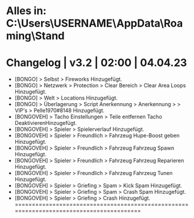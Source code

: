 
Alles in: C:\Users\USERNAME\AppData\Roaming\Stand
=========================================================

Changelog | v3.2 | 02:00 | 04.04.23
========================================================================================
- [BONGO] > Selbst > Fireworks Hinzugefügt.
- [BONGO] > Netzwerk > Protection > Clear Bereich > Clear Area Loops Hinzugefügt.
- [BONGO] > Welt > Locations Hinzugefügt.
- [BONGO] > Überlagerung > Script Anerkennung > Anerkennung > > VIP's > Pelle1970#8148 Hinzugefügt.
- [BONGOVEH] > Tacho Einstellungen > Teile entfernen Tacho DeaktivierenHinzugefügt.
- [BONGOVEH] > Spieler > Spielerverlauf Hinzugefügt.
- [BONGOVEH] > Spieler > Freundlich > Fahrzeug Hupe-Boost geben Hinzugefügt.
- [BONGOVEH] > Spieler > Freundlich > Fahrzeug Fahrzeug Spawn Hinzugefügt.
- [BONGOVEH] > Spieler > Freundlich > Fahrzeug Fahrzeug Reparieren Hinzugefügt.
- [BONGOVEH] > Spieler > Freundlich > Fahrzeug Fahrzeug Tunen Hinzugefügt.
- [BONGOVEH] > Spieler > Griefing > Spam > Kick Spam Hinzugefügt.
- [BONGOVEH] > Spieler > Griefing > Spam > Crash Spam Hinzugefügt.
- [BONGOVEH] > Spieler > Griefing > Crash Hinzugefügt.
========================================================================================
